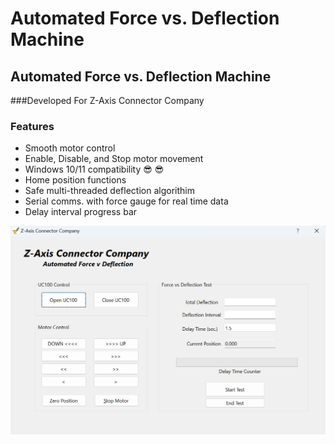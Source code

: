 # Automated Force vs. Deflection Machine

## Automated Force vs. Deflection Machine 
###Developed For Z-Axis Connector Company

### Features
* Smooth motor control
* Enable, Disable, and Stop motor movement
* Windows 10/11 compatibility :sunglasses: :sunglasses:
* Home position functions
* Safe multi-threaded deflection algorithim
* Serial comms. with force gauge for real time data
* Delay interval progress bar


![alt text](https://github.com/jglatts/ForceGaugeMachine/blob/master/scr-shot.png)